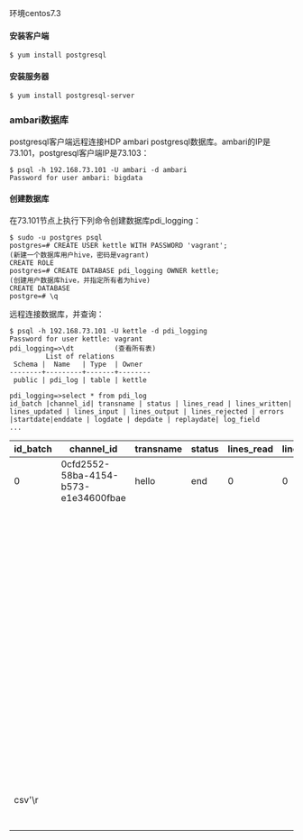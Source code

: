 环境centos7.3  

#### 安装客户端
```
$ yum install postgresql
```
#### 安装服务器
```
$ yum install postgresql-server
```

### ambari数据库
postgresql客户端远程连接HDP ambari postgresql数据库。ambari的IP是73.101，postgresql客户端IP是73.103：
```
$ psql -h 192.168.73.101 -U ambari -d ambari 
Password for user ambari: bigdata
```
#### 创建数据库
在73.101节点上执行下列命令创建数据库pdi_logging：
```
$ sudo -u postgres psql
postgres=# CREATE USER kettle WITH PASSWORD 'vagrant';              (新建一个数据库用户hive，密码是vagrant)
CREATE ROLE
postgres=# CREATE DATABASE pdi_logging OWNER kettle;                       (创建用户数据库hive，并指定所有者为hive)
CREATE DATABASE
postgre=# \q    
```
远程连接数据库，并查询：
```
$ psql -h 192.168.73.101 -U kettle -d pdi_logging
Password for user kettle: vagrant
pdi_logging=>\dt          (查看所有表)
         List of relations
 Schema |  Name   | Type  | Owner
--------+---------+-------+--------
 public | pdi_log | table | kettle

pdi_logging=>select * from pdi_log
id_batch |channel_id| transname | status | lines_read | lines_written| lines_updated | lines_input | lines_output | lines_rejected | errors |startdate|enddate | logdate | depdate | replaydate| log_field
...
```
 id_batch |              channel_id              | transname | status | lines_read | lines_written| lines_updated | lines_input | lines_output | lines_rejected | errors |      startdate      |    enddate         |         logdate         |         depdate         |       replaydate        |                                                log_field
 ---------|--------------------------------------|-----------|--------|------------|---------------|---------------|-------------|--------------|---------|--------|---------------------|-------------------------|-------------------------|-------------------------|-------------------------|----------------------------------------------------------------------------  
        0 | 0cfd2552-58ba-4154-b573-e1e34600fbae | hello     | end    |          0 |             0|             0 |           0 |            0 |        0 |      0 | 1900-01-01 07:00:00 | 2017-11-11 11:46:38.777 | 2017-11-11 11:46:39.227 | 2017-11-11 11:46:38.777 | 2017-11-11 11:46:38.777 | 2017/11/11 11:46:38 - Spoon - Using legacy execution engine\r  
          |                                      |           |        |            |               |             |              |                |        |        |                    |                         |                         |                        |  | 2017/11/11 11:46:38 - Spoon - Transformation opened.\r  
          |                                      |           |        |            |               |             |              |                |        |        |                    |                         |                         |                        |  | 2017/11/11 11:46:38 - Spoon - Launching transformation [hello]...\r  
          |                                      |           |        |            |               |             |              |                |        |        |                    |                         |                         |                        |  | 2017/11/11 11:46:38 - Spoon - Started the transformation execution.\r  
          |                                      |           |        |            |               |             |              |                |        |        |                    |                         |                         |                        |  | 2017/11/11 11:46:38 - hello - Dispatching started for transformation [hello]\r  
          |                                      |           |        |            |               |             |              |                |        |        |                    |                         |                         |                        |  | 2017/11/11 11:46:38 - name list.0 - Header row skipped in file 'E:\data-integration\Tutorial\list.  
csv'\r    |                                      |           |        |            |               |             |              |                |        |        |                    |                         |                         |                        |  | 2017/11/11 11:46:38 - name list.0 - Finished processing (I=7, O=0, R=0, W=6, U=0, E=0)\r  
